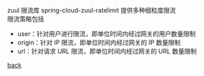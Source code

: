 zuul 限流库 spring-cloud-zuul-ratelimit 提供多种细粒度限流  
限流策略包括  
- user：针对用户进行限流，即单位时间内经过网关的用户数量限制  
- origin：针对 IP 限流，即单位时间内经过网关的 IP 数量限制  
- url：针对请求 URL 限流，即单位时间内经过网关的 URL 数量限制  

[back](../1.md)  